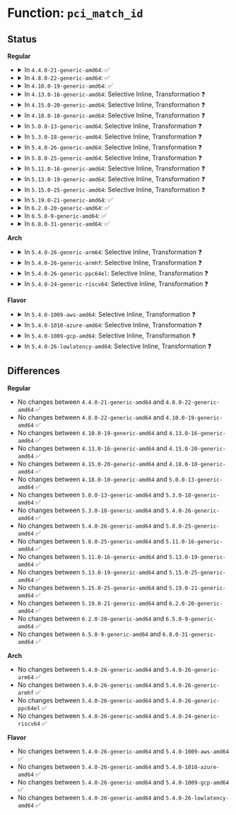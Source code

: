 # Function: <code>pci_match_id</code>

## Status
<b>Regular</b>
<ul>
<li>
<details>
<summary>In <code>4.4.0-21-generic-amd64</code>: ✅</summary>

```c
const struct pci_device_id * pci_match_id(const struct pci_device_id * ids, struct pci_dev * dev)
```

```json
{
  "name": "pci_match_id",
  "collision_type": "Unique Global",
  "inline_type": "No",
  "funcs": [
    {
      "addr": 18446744071583277904,
      "name": "pci_match_id",
      "external": true,
      "loc": "drivers/pci/pci-driver.c:222",
      "file": "drivers/pci/pci-driver.c",
      "inline": "seen, unknown",
      "caller_inline": [],
      "caller_func": [
        "arch/x86/kernel/amd_nb.c:next_northbridge",
        "arch/x86/platform/atom/pmc_atom.c:pmc_atom_init",
        "drivers/pci/pci-driver.c:pci_match_device",
        "drivers/pci/pci-driver.c:store_new_id",
        "drivers/pci/quirks.c:quirk_fixed_dma_alias",
        "drivers/usb/host/ehci-pci.c:ehci_pci_probe",
        "drivers/usb/host/ohci-pci.c:ohci_pci_reset"
      ]
    }
  ],
  "symbols": [
    {
      "addr": 18446744071583277904,
      "name": "pci_match_id",
      "section": ".text",
      "bind": "STB_GLOBAL",
      "size": 128
    }
  ]
}
```
</details>
</li>
<li>
<details>
<summary>In <code>4.8.0-22-generic-amd64</code>: ✅</summary>

```c
const struct pci_device_id * pci_match_id(const struct pci_device_id * ids, struct pci_dev * dev)
```

```json
{
  "name": "pci_match_id",
  "collision_type": "Unique Global",
  "inline_type": "No",
  "funcs": [
    {
      "addr": 18446744071583588960,
      "name": "pci_match_id",
      "external": true,
      "loc": "drivers/pci/pci-driver.c:222",
      "file": "drivers/pci/pci-driver.c",
      "inline": "seen, unknown",
      "caller_inline": [],
      "caller_func": [
        "arch/x86/kernel/amd_nb.c:next_northbridge",
        "arch/x86/platform/atom/pmc_atom.c:pmc_atom_init",
        "drivers/pci/pci-driver.c:pci_match_device",
        "drivers/pci/pci-driver.c:store_new_id",
        "drivers/pci/quirks.c:quirk_fixed_dma_alias",
        "drivers/usb/host/ehci-pci.c:ehci_pci_probe",
        "drivers/usb/host/ohci-pci.c:ohci_pci_reset"
      ]
    }
  ],
  "symbols": [
    {
      "addr": 18446744071583588960,
      "name": "pci_match_id",
      "section": ".text",
      "bind": "STB_GLOBAL",
      "size": 128
    }
  ]
}
```
</details>
</li>
<li>
<details>
<summary>In <code>4.10.0-19-generic-amd64</code>: ✅</summary>

```c
const struct pci_device_id * pci_match_id(const struct pci_device_id * ids, struct pci_dev * dev)
```

```json
{
  "name": "pci_match_id",
  "collision_type": "Unique Global",
  "inline_type": "No",
  "funcs": [
    {
      "addr": 18446744071583726112,
      "name": "pci_match_id",
      "external": true,
      "loc": "drivers/pci/pci-driver.c:222",
      "file": "drivers/pci/pci-driver.c",
      "inline": "seen, unknown",
      "caller_inline": [],
      "caller_func": [
        "arch/x86/kernel/amd_nb.c:next_northbridge",
        "arch/x86/platform/atom/pmc_atom.c:pmc_atom_init",
        "drivers/pci/pci-driver.c:pci_match_device",
        "drivers/pci/pci-driver.c:store_new_id",
        "drivers/pci/quirks.c:quirk_fixed_dma_alias",
        "drivers/usb/host/ehci-pci.c:ehci_pci_probe",
        "drivers/usb/host/ohci-pci.c:ohci_pci_reset"
      ]
    }
  ],
  "symbols": [
    {
      "addr": 18446744071583726112,
      "name": "pci_match_id",
      "section": ".text",
      "bind": "STB_GLOBAL",
      "size": 128
    }
  ]
}
```
</details>
</li>
<li>
<details>
<summary>In <code>4.13.0-16-generic-amd64</code>: Selective Inline, Transformation ❓</summary>

```c
const struct pci_device_id * pci_match_id(const struct pci_device_id * ids, struct pci_dev * dev)
```

```json
{
  "name": "pci_match_id",
  "collision_type": "Unique Global",
  "inline_type": "Selective",
  "funcs": [
    {
      "addr": 18446744071583767303,
      "name": "pci_match_id",
      "external": true,
      "loc": "drivers/pci/pci-driver.c:222",
      "file": "drivers/pci/pci-driver.c",
      "inline": "not declared, inlined",
      "caller_inline": [
        "drivers/pci/pci-driver.c:pci_match_device",
        "drivers/pci/pci-driver.c:new_id_store"
      ],
      "caller_func": [
        "arch/x86/kernel/amd_nb.c:next_northbridge",
        "drivers/pci/pci-driver.c:pci_match_device",
        "drivers/pci/pci-driver.c:new_id_store",
        "drivers/pci/quirks.c:quirk_fixed_dma_alias",
        "drivers/usb/host/ehci-pci.c:ehci_pci_probe",
        "drivers/usb/host/ohci-pci.c:ohci_pci_reset",
        "drivers/platform/x86/pmc_atom.c:pmc_atom_init"
      ]
    }
  ],
  "symbols": [
    {
      "addr": 18446744071583766928,
      "name": "pci_match_id.part.5",
      "section": ".text",
      "bind": "STB_LOCAL",
      "size": 121
    },
    {
      "addr": 18446744071583767056,
      "name": "pci_match_id",
      "section": ".text",
      "bind": "STB_GLOBAL",
      "size": 24
    }
  ]
}
```
</details>
</li>
<li>
<details>
<summary>In <code>4.15.0-20-generic-amd64</code>: Selective Inline, Transformation ❓</summary>

```c
const struct pci_device_id * pci_match_id(const struct pci_device_id * ids, struct pci_dev * dev)
```

```json
{
  "name": "pci_match_id",
  "collision_type": "Unique Global",
  "inline_type": "Selective",
  "funcs": [
    {
      "addr": 18446744071584027111,
      "name": "pci_match_id",
      "external": true,
      "loc": "drivers/pci/pci-driver.c:222",
      "file": "drivers/pci/pci-driver.c",
      "inline": "not declared, inlined",
      "caller_inline": [
        "drivers/pci/pci-driver.c:pci_match_device",
        "drivers/pci/pci-driver.c:new_id_store"
      ],
      "caller_func": [
        "arch/x86/kernel/amd_nb.c:next_northbridge",
        "drivers/pci/pci-driver.c:pci_match_device",
        "drivers/pci/pci-driver.c:new_id_store",
        "drivers/pci/quirks.c:quirk_fixed_dma_alias",
        "drivers/usb/host/ehci-pci.c:ehci_pci_probe",
        "drivers/usb/host/ohci-pci.c:ohci_pci_reset",
        "drivers/platform/x86/pmc_atom.c:pmc_atom_init"
      ]
    }
  ],
  "symbols": [
    {
      "addr": 18446744071584026736,
      "name": "pci_match_id.part.6",
      "section": ".text",
      "bind": "STB_LOCAL",
      "size": 121
    },
    {
      "addr": 18446744071584026864,
      "name": "pci_match_id",
      "section": ".text",
      "bind": "STB_GLOBAL",
      "size": 24
    }
  ]
}
```
</details>
</li>
<li>
<details>
<summary>In <code>4.18.0-10-generic-amd64</code>: Selective Inline, Transformation ❓</summary>

```c
const struct pci_device_id * pci_match_id(const struct pci_device_id * ids, struct pci_dev * dev)
```

```json
{
  "name": "pci_match_id",
  "collision_type": "Unique Global",
  "inline_type": "Selective",
  "funcs": [
    {
      "addr": 18446744071584223477,
      "name": "pci_match_id",
      "external": true,
      "loc": "drivers/pci/pci-driver.c:221",
      "file": "drivers/pci/pci-driver.c",
      "inline": "not declared, inlined",
      "caller_inline": [
        "drivers/pci/pci-driver.c:pci_match_device",
        "drivers/pci/pci-driver.c:new_id_store"
      ],
      "caller_func": [
        "arch/x86/kernel/amd_nb.c:next_northbridge",
        "drivers/pci/pci-driver.c:pci_match_device",
        "drivers/pci/pci-driver.c:new_id_store",
        "drivers/pci/quirks.c:quirk_fixed_dma_alias",
        "drivers/usb/host/ehci-pci.c:ehci_pci_probe",
        "drivers/usb/host/ohci-pci.c:ohci_pci_reset",
        "drivers/platform/x86/pmc_atom.c:pmc_atom_init"
      ]
    }
  ],
  "symbols": [
    {
      "addr": 18446744071584223104,
      "name": "pci_match_id.part.11",
      "section": ".text",
      "bind": "STB_LOCAL",
      "size": 125
    },
    {
      "addr": 18446744071584223232,
      "name": "pci_match_id",
      "section": ".text",
      "bind": "STB_GLOBAL",
      "size": 24
    }
  ]
}
```
</details>
</li>
<li>
<details>
<summary>In <code>5.0.0-13-generic-amd64</code>: Selective Inline, Transformation ❓</summary>

```c
const struct pci_device_id * pci_match_id(const struct pci_device_id * ids, struct pci_dev * dev)
```

```json
{
  "name": "pci_match_id",
  "collision_type": "Unique Global",
  "inline_type": "Selective",
  "funcs": [
    {
      "addr": 18446744071584314309,
      "name": "pci_match_id",
      "external": true,
      "loc": "drivers/pci/pci-driver.c:221",
      "file": "drivers/pci/pci-driver.c",
      "inline": "not declared, inlined",
      "caller_inline": [
        "drivers/pci/pci-driver.c:pci_match_device",
        "drivers/pci/pci-driver.c:new_id_store"
      ],
      "caller_func": [
        "arch/x86/kernel/amd_nb.c:next_northbridge",
        "drivers/pci/pci-driver.c:pci_match_device",
        "drivers/pci/pci-driver.c:new_id_store",
        "drivers/pci/quirks.c:quirk_fixed_dma_alias",
        "drivers/usb/host/ehci-pci.c:ehci_pci_probe",
        "drivers/usb/host/ohci-pci.c:ohci_pci_reset",
        "drivers/platform/x86/pmc_atom.c:pmc_atom_init"
      ]
    }
  ],
  "symbols": [
    {
      "addr": 18446744071584313120,
      "name": "pci_match_id.part.13",
      "section": ".text",
      "bind": "STB_LOCAL",
      "size": 125
    },
    {
      "addr": 18446744071584313248,
      "name": "pci_match_id",
      "section": ".text",
      "bind": "STB_GLOBAL",
      "size": 24
    }
  ]
}
```
</details>
</li>
<li>
<details>
<summary>In <code>5.3.0-18-generic-amd64</code>: Selective Inline, Transformation ❓</summary>

```c
const struct pci_device_id * pci_match_id(const struct pci_device_id * ids, struct pci_dev * dev)
```

```json
{
  "name": "pci_match_id",
  "collision_type": "Unique Global",
  "inline_type": "Selective",
  "funcs": [
    {
      "addr": 18446744071584509222,
      "name": "pci_match_id",
      "external": true,
      "loc": "drivers/pci/pci-driver.c:221",
      "file": "drivers/pci/pci-driver.c",
      "inline": "not declared, inlined",
      "caller_inline": [
        "drivers/pci/pci-driver.c:pci_match_device",
        "drivers/pci/pci-driver.c:new_id_store"
      ],
      "caller_func": [
        "arch/x86/kernel/amd_nb.c:next_northbridge",
        "drivers/pci/pci-driver.c:pci_match_device",
        "drivers/pci/pci-driver.c:new_id_store",
        "drivers/pci/quirks.c:quirk_fixed_dma_alias",
        "drivers/tty/serial/8250/8250_pci.c:pciserial_init_one",
        "drivers/usb/host/ehci-pci.c:ehci_pci_probe",
        "drivers/usb/host/ohci-pci.c:ohci_pci_reset",
        "drivers/platform/x86/pmc_atom.c:pmc_atom_init"
      ]
    }
  ],
  "symbols": [
    {
      "addr": 18446744071584508048,
      "name": "pci_match_id.part.0",
      "section": ".text",
      "bind": "STB_LOCAL",
      "size": 126
    },
    {
      "addr": 18446744071584508176,
      "name": "pci_match_id",
      "section": ".text",
      "bind": "STB_GLOBAL",
      "size": 24
    }
  ]
}
```
</details>
</li>
<li>
<details>
<summary>In <code>5.4.0-26-generic-amd64</code>: Selective Inline, Transformation ❓</summary>

```c
const struct pci_device_id * pci_match_id(const struct pci_device_id * ids, struct pci_dev * dev)
```

```json
{
  "name": "pci_match_id",
  "collision_type": "Unique Global",
  "inline_type": "Selective",
  "funcs": [
    {
      "addr": 18446744071584645254,
      "name": "pci_match_id",
      "external": true,
      "loc": "drivers/pci/pci-driver.c:221",
      "file": "drivers/pci/pci-driver.c",
      "inline": "not declared, inlined",
      "caller_inline": [
        "drivers/pci/pci-driver.c:pci_match_device",
        "drivers/pci/pci-driver.c:new_id_store"
      ],
      "caller_func": [
        "arch/x86/kernel/amd_nb.c:next_northbridge",
        "drivers/pci/pci-driver.c:pci_match_device",
        "drivers/pci/pci-driver.c:new_id_store",
        "drivers/pci/quirks.c:quirk_fixed_dma_alias",
        "drivers/tty/serial/8250/8250_pci.c:pciserial_init_one",
        "drivers/tty/serial/8250/8250_pci.c:pciserial_init_ports",
        "drivers/vfio/pci/vfio_pci_config.c:vfio_config_init",
        "drivers/usb/host/ehci-pci.c:ehci_pci_probe",
        "drivers/usb/host/ohci-pci.c:ohci_pci_reset",
        "drivers/platform/x86/pmc_atom.c:pmc_atom_init"
      ]
    }
  ],
  "symbols": [
    {
      "addr": 18446744071584644080,
      "name": "pci_match_id.part.0",
      "section": ".text",
      "bind": "STB_LOCAL",
      "size": 126
    },
    {
      "addr": 18446744071584644208,
      "name": "pci_match_id",
      "section": ".text",
      "bind": "STB_GLOBAL",
      "size": 24
    }
  ]
}
```
</details>
</li>
<li>
<details>
<summary>In <code>5.8.0-25-generic-amd64</code>: Selective Inline, Transformation ❓</summary>

```c
const struct pci_device_id * pci_match_id(const struct pci_device_id * ids, struct pci_dev * dev)
```

```json
{
  "name": "pci_match_id",
  "collision_type": "Unique Global",
  "inline_type": "Selective",
  "funcs": [
    {
      "addr": 18446744071585325590,
      "name": "pci_match_id",
      "external": true,
      "loc": "drivers/pci/pci-driver.c:221",
      "file": "drivers/pci/pci-driver.c",
      "inline": "not declared, inlined",
      "caller_inline": [
        "drivers/pci/pci-driver.c:pci_match_device",
        "drivers/pci/pci-driver.c:new_id_store"
      ],
      "caller_func": [
        "drivers/pci/pci-driver.c:pci_match_device",
        "drivers/pci/pci-driver.c:new_id_store",
        "drivers/pci/quirks.c:pci_fixup_enable_vmd_nvme_ltr",
        "drivers/pci/quirks.c:pci_fixup_enable_aspm",
        "drivers/pci/quirks.c:quirk_fixed_dma_alias",
        "drivers/tty/serial/8250/8250_pci.c:pciserial_init_one",
        "drivers/tty/serial/8250/8250_pci.c:pciserial_init_ports",
        "drivers/vfio/pci/vfio_pci_config.c:vfio_config_init",
        "drivers/usb/host/ehci-pci.c:ehci_pci_probe",
        "drivers/usb/host/ohci-pci.c:ohci_pci_reset",
        "drivers/platform/x86/pmc_atom.c:pmc_atom_init"
      ]
    }
  ],
  "symbols": [
    {
      "addr": 18446744071585325216,
      "name": "pci_match_id.part.0",
      "section": ".text",
      "bind": "STB_LOCAL",
      "size": 126
    },
    {
      "addr": 18446744071585325344,
      "name": "pci_match_id",
      "section": ".text",
      "bind": "STB_GLOBAL",
      "size": 24
    }
  ]
}
```
</details>
</li>
<li>
<details>
<summary>In <code>5.11.0-16-generic-amd64</code>: Selective Inline, Transformation ❓</summary>

```c
const struct pci_device_id * pci_match_id(const struct pci_device_id * ids, struct pci_dev * dev)
```

```json
{
  "name": "pci_match_id",
  "collision_type": "Unique Global",
  "inline_type": "Selective",
  "funcs": [
    {
      "addr": 18446744071585478950,
      "name": "pci_match_id",
      "external": true,
      "loc": "drivers/pci/pci-driver.c:104",
      "file": "drivers/pci/pci-driver.c",
      "inline": "not declared, inlined",
      "caller_inline": [
        "drivers/pci/pci-driver.c:pci_match_device"
      ],
      "caller_func": [
        "drivers/pci/pci-driver.c:pci_match_device",
        "drivers/pci/quirks.c:pci_fixup_enable_vmd_nvme_ltr",
        "drivers/pci/quirks.c:pci_fixup_enable_aspm",
        "drivers/pci/quirks.c:quirk_fixed_dma_alias",
        "drivers/tty/serial/8250/8250_pci.c:pciserial_init_one",
        "drivers/tty/serial/8250/8250_pci.c:pciserial_init_ports",
        "drivers/vfio/pci/vfio_pci_config.c:vfio_config_init",
        "drivers/usb/host/ehci-pci.c:ehci_pci_probe",
        "drivers/usb/host/ohci-pci.c:ohci_pci_reset",
        "drivers/platform/x86/pmc_atom.c:pmc_atom_init"
      ]
    }
  ],
  "symbols": [
    {
      "addr": 18446744071585478576,
      "name": "pci_match_id.part.0",
      "section": ".text",
      "bind": "STB_LOCAL",
      "size": 126
    },
    {
      "addr": 18446744071585478704,
      "name": "pci_match_id",
      "section": ".text",
      "bind": "STB_GLOBAL",
      "size": 24
    }
  ]
}
```
</details>
</li>
<li>
<details>
<summary>In <code>5.13.0-19-generic-amd64</code>: Selective Inline, Transformation ❓</summary>

```c
const struct pci_device_id * pci_match_id(const struct pci_device_id * ids, struct pci_dev * dev)
```

```json
{
  "name": "pci_match_id",
  "collision_type": "Unique Global",
  "inline_type": "Selective",
  "funcs": [
    {
      "addr": 18446744071585358550,
      "name": "pci_match_id",
      "external": true,
      "loc": "drivers/pci/pci-driver.c:104",
      "file": "drivers/pci/pci-driver.c",
      "inline": "not declared, inlined",
      "caller_inline": [
        "drivers/pci/pci-driver.c:pci_match_device"
      ],
      "caller_func": [
        "drivers/pci/pci-driver.c:pci_match_device",
        "drivers/pci/quirks.c:quirk_fixed_dma_alias",
        "drivers/tty/serial/8250/8250_pci.c:pciserial_init_one",
        "drivers/tty/serial/8250/8250_pci.c:pciserial_init_ports",
        "drivers/vfio/pci/vfio_pci_config.c:vfio_config_init",
        "drivers/usb/host/ehci-pci.c:ehci_pci_probe",
        "drivers/usb/host/ohci-pci.c:ohci_pci_reset",
        "drivers/platform/x86/pmc_atom.c:pmc_atom_init"
      ]
    }
  ],
  "symbols": [
    {
      "addr": 18446744071585358176,
      "name": "pci_match_id.part.0",
      "section": ".text",
      "bind": "STB_LOCAL",
      "size": 126
    },
    {
      "addr": 18446744071585358304,
      "name": "pci_match_id",
      "section": ".text",
      "bind": "STB_GLOBAL",
      "size": 24
    }
  ]
}
```
</details>
</li>
<li>
<details>
<summary>In <code>5.15.0-25-generic-amd64</code>: Selective Inline, Transformation ❓</summary>

```c
const struct pci_device_id * pci_match_id(const struct pci_device_id * ids, struct pci_dev * dev)
```

```json
{
  "name": "pci_match_id",
  "collision_type": "Unique Global",
  "inline_type": "Selective",
  "funcs": [
    {
      "addr": 18446744071585817846,
      "name": "pci_match_id",
      "external": true,
      "loc": "drivers/pci/pci-driver.c:104",
      "file": "drivers/pci/pci-driver.c",
      "inline": "not declared, inlined",
      "caller_inline": [
        "drivers/pci/pci-driver.c:pci_match_device"
      ],
      "caller_func": [
        "drivers/pci/pci-driver.c:pci_match_device",
        "drivers/pci/quirks.c:pci_fixup_enable_vmd_nvme_ltr",
        "drivers/pci/quirks.c:pci_fixup_enable_aspm",
        "drivers/pci/quirks.c:quirk_fixed_dma_alias",
        "drivers/tty/serial/8250/8250_pci.c:pciserial_init_one",
        "drivers/tty/serial/8250/8250_pci.c:pciserial_init_ports",
        "drivers/vfio/pci/vfio_pci_config.c:vfio_config_init",
        "drivers/usb/host/ehci-pci.c:ehci_pci_probe",
        "drivers/usb/host/ohci-pci.c:ohci_pci_reset",
        "drivers/platform/x86/pmc_atom.c:pmc_atom_init"
      ]
    }
  ],
  "symbols": [
    {
      "addr": 18446744071585817472,
      "name": "pci_match_id.part.0",
      "section": ".text",
      "bind": "STB_LOCAL",
      "size": 126
    },
    {
      "addr": 18446744071585817600,
      "name": "pci_match_id",
      "section": ".text",
      "bind": "STB_GLOBAL",
      "size": 24
    }
  ]
}
```
</details>
</li>
<li>
<details>
<summary>In <code>5.19.0-21-generic-amd64</code>: ✅</summary>

```c
const struct pci_device_id * pci_match_id(const struct pci_device_id * ids, struct pci_dev * dev)
```

```json
{
  "name": "pci_match_id",
  "collision_type": "Unique Global",
  "inline_type": "No",
  "funcs": [
    {
      "addr": 18446744071587008576,
      "name": "pci_match_id",
      "external": true,
      "loc": "drivers/pci/pci-driver.c:105",
      "file": "drivers/pci/pci-driver.c",
      "inline": "seen, unknown",
      "caller_inline": [],
      "caller_func": [
        "arch/x86/kernel/amd_nb.c:next_northbridge",
        "drivers/pci/pci-driver.c:pci_match_device",
        "drivers/pci/quirks.c:quirk_fixed_dma_alias",
        "drivers/clk/x86/clk-fch.c:fch_clk_remove",
        "drivers/clk/x86/clk-fch.c:fch_clk_probe",
        "drivers/tty/serial/8250/8250_pci.c:pciserial_init_one",
        "drivers/tty/serial/8250/8250_pci.c:pciserial_init_ports",
        "drivers/vfio/pci/vfio_pci_config.c:vfio_config_init",
        "drivers/usb/host/ehci-pci.c:ehci_pci_probe",
        "drivers/usb/host/ohci-pci.c:ohci_pci_reset",
        "drivers/platform/x86/pmc_atom.c:pmc_atom_init"
      ]
    }
  ],
  "symbols": [
    {
      "addr": 18446744071587008576,
      "name": "pci_match_id",
      "section": ".text",
      "bind": "STB_GLOBAL",
      "size": 138
    }
  ]
}
```
</details>
</li>
<li>
<details>
<summary>In <code>6.2.0-20-generic-amd64</code>: ✅</summary>

```c
const struct pci_device_id * pci_match_id(const struct pci_device_id * ids, struct pci_dev * dev)
```

```json
{
  "name": "pci_match_id",
  "collision_type": "Unique Global",
  "inline_type": "No",
  "funcs": [
    {
      "addr": 18446744071588178304,
      "name": "pci_match_id",
      "external": true,
      "loc": "drivers/pci/pci-driver.c:105",
      "file": "drivers/pci/pci-driver.c",
      "inline": "seen, unknown",
      "caller_inline": [],
      "caller_func": [
        "drivers/pci/pci-driver.c:pci_match_device",
        "drivers/pci/quirks.c:quirk_fixed_dma_alias",
        "drivers/clk/x86/clk-fch.c:fch_clk_remove",
        "drivers/clk/x86/clk-fch.c:fch_clk_probe",
        "drivers/tty/serial/8250/8250_pci.c:pciserial_init_one",
        "drivers/tty/serial/8250/8250_pci.c:pciserial_init_ports",
        "drivers/usb/host/ehci-pci.c:ehci_pci_probe",
        "drivers/usb/host/ohci-pci.c:ohci_pci_reset",
        "drivers/platform/x86/pmc_atom.c:pmc_atom_init"
      ]
    }
  ],
  "symbols": [
    {
      "addr": 18446744071588178304,
      "name": "pci_match_id",
      "section": ".text",
      "bind": "STB_GLOBAL",
      "size": 138
    }
  ]
}
```
</details>
</li>
<li>
<details>
<summary>In <code>6.5.0-9-generic-amd64</code>: ✅</summary>

```c
const struct pci_device_id * pci_match_id(const struct pci_device_id * ids, struct pci_dev * dev)
```

```json
{
  "name": "pci_match_id",
  "collision_type": "Unique Global",
  "inline_type": "No",
  "funcs": [
    {
      "addr": 18446744071588454304,
      "name": "pci_match_id",
      "external": true,
      "loc": "drivers/pci/pci-driver.c:105",
      "file": "drivers/pci/pci-driver.c",
      "inline": "seen, unknown",
      "caller_inline": [],
      "caller_func": [
        "drivers/pci/pci-driver.c:pci_match_device",
        "drivers/pci/quirks.c:quirk_fixed_dma_alias",
        "drivers/pci/quirks.c:pcie_failed_link_retrain",
        "drivers/clk/x86/clk-fch.c:fch_clk_remove",
        "drivers/clk/x86/clk-fch.c:fch_clk_probe",
        "drivers/tty/serial/8250/8250_pci.c:pciserial_init_one",
        "drivers/tty/serial/8250/8250_pci.c:pciserial_init_ports",
        "drivers/usb/host/ehci-pci.c:ehci_pci_probe",
        "drivers/usb/host/ohci-pci.c:ohci_pci_reset",
        "drivers/platform/x86/pmc_atom.c:pmc_atom_init"
      ]
    }
  ],
  "symbols": [
    {
      "addr": 18446744071588454304,
      "name": "pci_match_id",
      "section": ".text",
      "bind": "STB_GLOBAL",
      "size": 138
    }
  ]
}
```
</details>
</li>
<li>
<details>
<summary>In <code>6.8.0-31-generic-amd64</code>: ✅</summary>

```c
const struct pci_device_id * pci_match_id(const struct pci_device_id * ids, struct pci_dev * dev)
```

```json
{
  "name": "pci_match_id",
  "collision_type": "Unique Global",
  "inline_type": "No",
  "funcs": [
    {
      "addr": 18446744071588750992,
      "name": "pci_match_id",
      "external": true,
      "loc": "drivers/pci/pci-driver.c:105",
      "file": "drivers/pci/pci-driver.c",
      "inline": "seen, unknown",
      "caller_inline": [],
      "caller_func": [
        "drivers/pci/pci-driver.c:pci_match_device",
        "drivers/pci/quirks.c:quirk_fixed_dma_alias",
        "drivers/pci/quirks.c:pcie_failed_link_retrain",
        "drivers/clk/x86/clk-fch.c:fch_clk_remove",
        "drivers/clk/x86/clk-fch.c:fch_clk_probe",
        "drivers/tty/serial/8250/8250_pci.c:pciserial_init_one",
        "drivers/tty/serial/8250/8250_pci.c:pciserial_init_ports",
        "drivers/usb/dwc2/params.c:dwc2_init_params",
        "drivers/usb/host/ehci-pci.c:ehci_pci_probe",
        "drivers/usb/host/ohci-pci.c:ohci_pci_reset",
        "drivers/platform/x86/pmc_atom.c:pmc_atom_init"
      ]
    }
  ],
  "symbols": [
    {
      "addr": 18446744071588750992,
      "name": "pci_match_id",
      "section": ".text",
      "bind": "STB_GLOBAL",
      "size": 138
    }
  ]
}
```
</details>
</li>
</ul>
<b>Arch</b>
<ul>
<li>
<details>
<summary>In <code>5.4.0-26-generic-arm64</code>: Selective Inline, Transformation ❓</summary>

```c
const struct pci_device_id * pci_match_id(const struct pci_device_id * ids, struct pci_dev * dev)
```

```json
{
  "name": "pci_match_id",
  "collision_type": "Unique Global",
  "inline_type": "Selective",
  "funcs": [
    {
      "addr": 18446603336496890880,
      "name": "pci_match_id",
      "external": true,
      "loc": "drivers/pci/pci-driver.c:221",
      "file": "drivers/pci/pci-driver.c",
      "inline": "not declared, inlined",
      "caller_inline": [
        "drivers/pci/pci-driver.c:pci_match_device",
        "drivers/pci/pci-driver.c:new_id_store"
      ],
      "caller_func": [
        "drivers/pci/pci-driver.c:pci_match_device",
        "drivers/pci/pci-driver.c:new_id_store",
        "drivers/pci/quirks.c:quirk_fixed_dma_alias",
        "drivers/tty/serial/8250/8250_pci.c:pciserial_init_one",
        "drivers/tty/serial/8250/8250_pci.c:pciserial_init_ports",
        "drivers/usb/host/ehci-pci.c:ehci_pci_probe",
        "drivers/usb/host/ohci-pci.c:ohci_pci_reset"
      ]
    }
  ],
  "symbols": [
    {
      "addr": 18446603336496888936,
      "name": "pci_match_id.part.0",
      "section": ".text",
      "bind": "STB_LOCAL",
      "size": 212
    },
    {
      "addr": 18446603336496889152,
      "name": "pci_match_id",
      "section": ".text",
      "bind": "STB_GLOBAL",
      "size": 72
    }
  ]
}
```
</details>
</li>
<li>
<details>
<summary>In <code>5.4.0-26-generic-armhf</code>: Selective Inline, Transformation ❓</summary>

```c
const struct pci_device_id * pci_match_id(const struct pci_device_id * ids, struct pci_dev * dev)
```

```json
{
  "name": "pci_match_id",
  "collision_type": "Unique Global",
  "inline_type": "Selective",
  "funcs": [
    {
      "addr": 3230168468,
      "name": "pci_match_id",
      "external": true,
      "loc": "drivers/pci/pci-driver.c:221",
      "file": "drivers/pci/pci-driver.c",
      "inline": "not declared, inlined",
      "caller_inline": [
        "drivers/pci/pci-driver.c:pci_match_device",
        "drivers/pci/pci-driver.c:new_id_store"
      ],
      "caller_func": [
        "drivers/pci/pci-driver.c:pci_match_device",
        "drivers/pci/pci-driver.c:new_id_store",
        "drivers/pci/quirks.c:quirk_fixed_dma_alias",
        "drivers/tty/serial/8250/8250_pci.c:pciserial_init_one",
        "drivers/tty/serial/8250/8250_pci.c:pciserial_init_ports",
        "drivers/usb/host/ehci-pci.c:ehci_pci_probe",
        "drivers/usb/host/ohci-pci.c:ohci_pci_reset"
      ]
    }
  ],
  "symbols": [
    {
      "addr": 3230167940,
      "name": "pci_match_id.part.0",
      "section": ".text",
      "bind": "STB_LOCAL",
      "size": 212
    },
    {
      "addr": 3230168152,
      "name": "pci_match_id",
      "section": ".text",
      "bind": "STB_GLOBAL",
      "size": 44
    }
  ]
}
```
</details>
</li>
<li>
<details>
<summary>In <code>5.4.0-26-generic-ppc64el</code>: Selective Inline, Transformation ❓</summary>

```c
const struct pci_device_id * pci_match_id(const struct pci_device_id * ids, struct pci_dev * dev)
```

```json
{
  "name": "pci_match_id",
  "collision_type": "Unique Global",
  "inline_type": "Selective",
  "funcs": [
    {
      "addr": 13835058055290977460,
      "name": "pci_match_id",
      "external": true,
      "loc": "drivers/pci/pci-driver.c:221",
      "file": "drivers/pci/pci-driver.c",
      "inline": "not declared, inlined",
      "caller_inline": [
        "drivers/pci/pci-driver.c:pci_match_device",
        "drivers/pci/pci-driver.c:new_id_store"
      ],
      "caller_func": [
        "drivers/pci/pci-driver.c:pci_match_device",
        "drivers/pci/pci-driver.c:new_id_store",
        "drivers/pci/quirks.c:quirk_fixed_dma_alias",
        "drivers/tty/serial/8250/8250_pci.c:pciserial_init_one",
        "drivers/tty/serial/8250/8250_pci.c:pciserial_init_ports",
        "drivers/vfio/pci/vfio_pci_config.c:vfio_config_init",
        "drivers/usb/host/ehci-pci.c:ehci_pci_probe",
        "drivers/usb/host/ohci-pci.c:ohci_pci_reset"
      ]
    }
  ],
  "symbols": [
    {
      "addr": 13835058055290976528,
      "name": "pci_match_id.part.0",
      "section": ".text",
      "bind": "STB_LOCAL",
      "size": 216
    },
    {
      "addr": 13835058055290976752,
      "name": "pci_match_id",
      "section": ".text",
      "bind": "STB_GLOBAL",
      "size": 28
    }
  ]
}
```
</details>
</li>
<li>
<details>
<summary>In <code>5.4.0-24-generic-riscv64</code>: Selective Inline, Transformation ❓</summary>

```c
const struct pci_device_id * pci_match_id(const struct pci_device_id * ids, struct pci_dev * dev)
```

```json
{
  "name": "pci_match_id",
  "collision_type": "Unique Global",
  "inline_type": "Selective",
  "funcs": [
    {
      "addr": 18446743936275584254,
      "name": "pci_match_id",
      "external": true,
      "loc": "drivers/pci/pci-driver.c:221",
      "file": "drivers/pci/pci-driver.c",
      "inline": "not declared, inlined",
      "caller_inline": [
        "drivers/pci/pci-driver.c:pci_match_device",
        "drivers/pci/pci-driver.c:new_id_store"
      ],
      "caller_func": [
        "drivers/pci/pci-driver.c:pci_match_device",
        "drivers/pci/pci-driver.c:new_id_store",
        "drivers/pci/quirks.c:quirk_fixed_dma_alias",
        "drivers/tty/serial/8250/8250_pci.c:pciserial_init_one",
        "drivers/tty/serial/8250/8250_pci.c:pciserial_init_ports",
        "drivers/usb/host/ehci-pci.c:ehci_pci_probe",
        "drivers/usb/host/ohci-pci.c:ohci_pci_reset"
      ]
    }
  ],
  "symbols": [
    {
      "addr": 18446743936275582988,
      "name": "pci_match_id.part.0",
      "section": ".text",
      "bind": "STB_LOCAL",
      "size": 152
    },
    {
      "addr": 18446743936275583140,
      "name": "pci_match_id",
      "section": ".text",
      "bind": "STB_GLOBAL",
      "size": 66
    }
  ]
}
```
</details>
</li>
</ul>
<b>Flavor</b>
<ul>
<li>
<details>
<summary>In <code>5.4.0-1009-aws-amd64</code>: Selective Inline, Transformation ❓</summary>

```c
const struct pci_device_id * pci_match_id(const struct pci_device_id * ids, struct pci_dev * dev)
```

```json
{
  "name": "pci_match_id",
  "collision_type": "Unique Global",
  "inline_type": "Selective",
  "funcs": [
    {
      "addr": 18446744071584595734,
      "name": "pci_match_id",
      "external": true,
      "loc": "drivers/pci/pci-driver.c:221",
      "file": "drivers/pci/pci-driver.c",
      "inline": "not declared, inlined",
      "caller_inline": [
        "drivers/pci/pci-driver.c:pci_match_device",
        "drivers/pci/pci-driver.c:new_id_store"
      ],
      "caller_func": [
        "arch/x86/kernel/amd_nb.c:next_northbridge",
        "drivers/pci/pci-driver.c:pci_match_device",
        "drivers/pci/pci-driver.c:new_id_store",
        "drivers/pci/quirks.c:quirk_fixed_dma_alias",
        "drivers/tty/serial/8250/8250_pci.c:pciserial_init_one",
        "drivers/tty/serial/8250/8250_pci.c:pciserial_init_ports",
        "drivers/usb/host/ehci-pci.c:ehci_pci_probe",
        "drivers/usb/host/ohci-pci.c:ohci_pci_reset",
        "drivers/platform/x86/pmc_atom.c:pmc_atom_init"
      ]
    }
  ],
  "symbols": [
    {
      "addr": 18446744071584594560,
      "name": "pci_match_id.part.0",
      "section": ".text",
      "bind": "STB_LOCAL",
      "size": 126
    },
    {
      "addr": 18446744071584594688,
      "name": "pci_match_id",
      "section": ".text",
      "bind": "STB_GLOBAL",
      "size": 24
    }
  ]
}
```
</details>
</li>
<li>
<details>
<summary>In <code>5.4.0-1010-azure-amd64</code>: Selective Inline, Transformation ❓</summary>

```c
const struct pci_device_id * pci_match_id(const struct pci_device_id * ids, struct pci_dev * dev)
```

```json
{
  "name": "pci_match_id",
  "collision_type": "Unique Global",
  "inline_type": "Selective",
  "funcs": [
    {
      "addr": 18446744071584525542,
      "name": "pci_match_id",
      "external": true,
      "loc": "drivers/pci/pci-driver.c:221",
      "file": "drivers/pci/pci-driver.c",
      "inline": "not declared, inlined",
      "caller_inline": [
        "drivers/pci/pci-driver.c:pci_match_device",
        "drivers/pci/pci-driver.c:new_id_store"
      ],
      "caller_func": [
        "arch/x86/kernel/amd_nb.c:next_northbridge",
        "drivers/pci/pci-driver.c:pci_match_device",
        "drivers/pci/pci-driver.c:new_id_store",
        "drivers/pci/quirks.c:quirk_fixed_dma_alias",
        "drivers/tty/serial/8250/8250_pci.c:pciserial_init_one",
        "drivers/tty/serial/8250/8250_pci.c:pciserial_init_ports",
        "drivers/vfio/pci/vfio_pci_config.c:vfio_config_init",
        "drivers/platform/x86/pmc_atom.c:pmc_atom_init"
      ]
    }
  ],
  "symbols": [
    {
      "addr": 18446744071584524368,
      "name": "pci_match_id.part.0",
      "section": ".text",
      "bind": "STB_LOCAL",
      "size": 126
    },
    {
      "addr": 18446744071584524496,
      "name": "pci_match_id",
      "section": ".text",
      "bind": "STB_GLOBAL",
      "size": 24
    }
  ]
}
```
</details>
</li>
<li>
<details>
<summary>In <code>5.4.0-1009-gcp-amd64</code>: Selective Inline, Transformation ❓</summary>

```c
const struct pci_device_id * pci_match_id(const struct pci_device_id * ids, struct pci_dev * dev)
```

```json
{
  "name": "pci_match_id",
  "collision_type": "Unique Global",
  "inline_type": "Selective",
  "funcs": [
    {
      "addr": 18446744071584595414,
      "name": "pci_match_id",
      "external": true,
      "loc": "drivers/pci/pci-driver.c:221",
      "file": "drivers/pci/pci-driver.c",
      "inline": "not declared, inlined",
      "caller_inline": [
        "drivers/pci/pci-driver.c:pci_match_device",
        "drivers/pci/pci-driver.c:new_id_store"
      ],
      "caller_func": [
        "arch/x86/kernel/amd_nb.c:next_northbridge",
        "drivers/pci/pci-driver.c:pci_match_device",
        "drivers/pci/pci-driver.c:new_id_store",
        "drivers/pci/quirks.c:quirk_fixed_dma_alias",
        "drivers/tty/serial/8250/8250_pci.c:pciserial_init_one",
        "drivers/tty/serial/8250/8250_pci.c:pciserial_init_ports",
        "drivers/vfio/pci/vfio_pci_config.c:vfio_config_init",
        "drivers/usb/host/ehci-pci.c:ehci_pci_probe",
        "drivers/usb/host/ohci-pci.c:ohci_pci_reset",
        "drivers/platform/x86/pmc_atom.c:pmc_atom_init"
      ]
    }
  ],
  "symbols": [
    {
      "addr": 18446744071584594240,
      "name": "pci_match_id.part.0",
      "section": ".text",
      "bind": "STB_LOCAL",
      "size": 126
    },
    {
      "addr": 18446744071584594368,
      "name": "pci_match_id",
      "section": ".text",
      "bind": "STB_GLOBAL",
      "size": 24
    }
  ]
}
```
</details>
</li>
<li>
<details>
<summary>In <code>5.4.0-26-lowlatency-amd64</code>: Selective Inline, Transformation ❓</summary>

```c
const struct pci_device_id * pci_match_id(const struct pci_device_id * ids, struct pci_dev * dev)
```

```json
{
  "name": "pci_match_id",
  "collision_type": "Unique Global",
  "inline_type": "Selective",
  "funcs": [
    {
      "addr": 18446744071584702662,
      "name": "pci_match_id",
      "external": true,
      "loc": "drivers/pci/pci-driver.c:221",
      "file": "drivers/pci/pci-driver.c",
      "inline": "not declared, inlined",
      "caller_inline": [
        "drivers/pci/pci-driver.c:pci_match_device",
        "drivers/pci/pci-driver.c:new_id_store"
      ],
      "caller_func": [
        "arch/x86/kernel/amd_nb.c:next_northbridge",
        "drivers/pci/pci-driver.c:pci_match_device",
        "drivers/pci/pci-driver.c:new_id_store",
        "drivers/pci/quirks.c:quirk_fixed_dma_alias",
        "drivers/tty/serial/8250/8250_pci.c:pciserial_init_one",
        "drivers/tty/serial/8250/8250_pci.c:pciserial_init_ports",
        "drivers/vfio/pci/vfio_pci_config.c:vfio_config_init",
        "drivers/usb/host/ehci-pci.c:ehci_pci_probe",
        "drivers/usb/host/ohci-pci.c:ohci_pci_reset",
        "drivers/platform/x86/pmc_atom.c:pmc_atom_init"
      ]
    }
  ],
  "symbols": [
    {
      "addr": 18446744071584702288,
      "name": "pci_match_id.part.0",
      "section": ".text",
      "bind": "STB_LOCAL",
      "size": 126
    },
    {
      "addr": 18446744071584702416,
      "name": "pci_match_id",
      "section": ".text",
      "bind": "STB_GLOBAL",
      "size": 24
    }
  ]
}
```
</details>
</li>
</ul>

## Differences
<b>Regular</b>
<ul>
<li>
No changes between <code>4.4.0-21-generic-amd64</code> and <code>4.8.0-22-generic-amd64</code> ✅
</li>
<li>
No changes between <code>4.8.0-22-generic-amd64</code> and <code>4.10.0-19-generic-amd64</code> ✅
</li>
<li>
No changes between <code>4.10.0-19-generic-amd64</code> and <code>4.13.0-16-generic-amd64</code> ✅
</li>
<li>
No changes between <code>4.13.0-16-generic-amd64</code> and <code>4.15.0-20-generic-amd64</code> ✅
</li>
<li>
No changes between <code>4.15.0-20-generic-amd64</code> and <code>4.18.0-10-generic-amd64</code> ✅
</li>
<li>
No changes between <code>4.18.0-10-generic-amd64</code> and <code>5.0.0-13-generic-amd64</code> ✅
</li>
<li>
No changes between <code>5.0.0-13-generic-amd64</code> and <code>5.3.0-18-generic-amd64</code> ✅
</li>
<li>
No changes between <code>5.3.0-18-generic-amd64</code> and <code>5.4.0-26-generic-amd64</code> ✅
</li>
<li>
No changes between <code>5.4.0-26-generic-amd64</code> and <code>5.8.0-25-generic-amd64</code> ✅
</li>
<li>
No changes between <code>5.8.0-25-generic-amd64</code> and <code>5.11.0-16-generic-amd64</code> ✅
</li>
<li>
No changes between <code>5.11.0-16-generic-amd64</code> and <code>5.13.0-19-generic-amd64</code> ✅
</li>
<li>
No changes between <code>5.13.0-19-generic-amd64</code> and <code>5.15.0-25-generic-amd64</code> ✅
</li>
<li>
No changes between <code>5.15.0-25-generic-amd64</code> and <code>5.19.0-21-generic-amd64</code> ✅
</li>
<li>
No changes between <code>5.19.0-21-generic-amd64</code> and <code>6.2.0-20-generic-amd64</code> ✅
</li>
<li>
No changes between <code>6.2.0-20-generic-amd64</code> and <code>6.5.0-9-generic-amd64</code> ✅
</li>
<li>
No changes between <code>6.5.0-9-generic-amd64</code> and <code>6.8.0-31-generic-amd64</code> ✅
</li>
</ul>
<b>Arch</b>
<ul>
<li>
No changes between <code>5.4.0-26-generic-amd64</code> and <code>5.4.0-26-generic-arm64</code> ✅
</li>
<li>
No changes between <code>5.4.0-26-generic-amd64</code> and <code>5.4.0-26-generic-armhf</code> ✅
</li>
<li>
No changes between <code>5.4.0-26-generic-amd64</code> and <code>5.4.0-26-generic-ppc64el</code> ✅
</li>
<li>
No changes between <code>5.4.0-26-generic-amd64</code> and <code>5.4.0-24-generic-riscv64</code> ✅
</li>
</ul>
<b>Flavor</b>
<ul>
<li>
No changes between <code>5.4.0-26-generic-amd64</code> and <code>5.4.0-1009-aws-amd64</code> ✅
</li>
<li>
No changes between <code>5.4.0-26-generic-amd64</code> and <code>5.4.0-1010-azure-amd64</code> ✅
</li>
<li>
No changes between <code>5.4.0-26-generic-amd64</code> and <code>5.4.0-1009-gcp-amd64</code> ✅
</li>
<li>
No changes between <code>5.4.0-26-generic-amd64</code> and <code>5.4.0-26-lowlatency-amd64</code> ✅
</li>
</ul>

